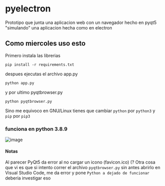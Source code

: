 # pyelectron
Prototipo que junta una aplicacion web con un navegador hecho en pyqt5 "simulando" una aplicacion hecha como en electron


## Como miercoles uso esto

Primero instala las librerias

```
pip install -r requirements.txt
```

despues ejecutas el archivo app.py
```
python app.py
```

y por ultimo pyqtbrowser.py
```
python pyqtbrowser.py
```

Sino me equivoco en GNU/Linux tienes que cambiar ```python``` por ```python3``` y ```pip``` por ```pip3```

### funciona en python 3.8.9

![image](https://user-images.githubusercontent.com/58951699/113525922-1c711600-958e-11eb-99fc-4d91e0618049.png)


#### Notas

Al parecer PyQt5 da error al no cargar un icono (favicon.ico) (?
Otra cosa que vi es que si intento correr el archivo ```pyqtbrowser.py``` sin antes abrirlo en Visual Studio Code, me da error y pone ```Python a dejado de funcionar``` deberia investigar eso
